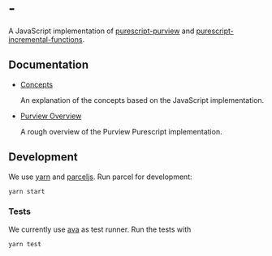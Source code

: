 # -

A JavaScript implementation of [purescript-purview](https://github.com/paf31/purescript-purview) and [purescript-incremental-functions](https://github.com/paf31/purescript-incremental-functions).

## Documentation

- [Concepts](./doc/concepts.md)

  An explanation of the concepts based on the JavaScript implementation.

- [Purview Overview](./doc/overview.md)

  A rough overview of the Purview Purescript implementation.

## Development

We use [yarn](https://yarnpkg.com) and [parceljs](https://parceljs.org/).
Run parcel for development:

```
yarn start
```

### Tests

We currently use [ava](https://github.com/avajs/ava) as test runner.
Run the tests with

```
yarn test
```
